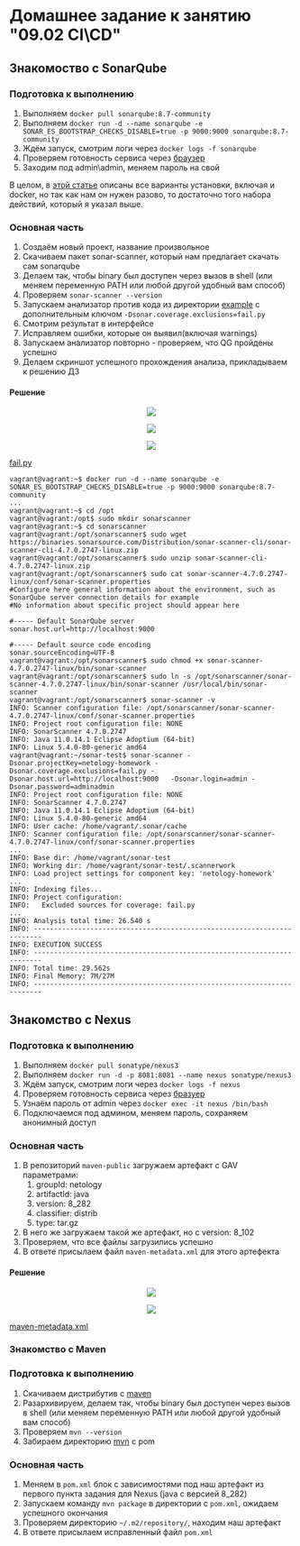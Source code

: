 # Домашнее задание к занятию "09.02 CI\CD"

## Знакомоство с SonarQube

### Подготовка к выполнению

1. Выполняем `docker pull sonarqube:8.7-community`
2. Выполняем `docker run -d --name sonarqube -e SONAR_ES_BOOTSTRAP_CHECKS_DISABLE=true -p 9000:9000 sonarqube:8.7-community`
3. Ждём запуск, смотрим логи через `docker logs -f sonarqube`
4. Проверяем готовность сервиса через [браузер](http://localhost:9000)
5. Заходим под admin\admin, меняем пароль на свой

В целом, в [этой статье](https://docs.sonarqube.org/latest/setup/install-server/) описаны все варианты установки, включая и docker, но так как нам он нужен разово, то достаточно того набора действий, который я указал выше.

### Основная часть

1. Создаём новый проект, название произвольное
2. Скачиваем пакет sonar-scanner, который нам предлагает скачать сам sonarqube
3. Делаем так, чтобы binary был доступен через вызов в shell (или меняем переменную PATH или любой другой удобный вам способ)
4. Проверяем `sonar-scanner --version`
5. Запускаем анализатор против кода из директории [example](https://github.com/netology-code/mnt-homeworks/tree/master/09-ci-02-cicd/example) с дополнительным ключом `-Dsonar.coverage.exclusions=fail.py`
6. Смотрим результат в интерфейсе
7. Исправляем ошибки, которые он выявил(включая warnings)
8. Запускаем анализатор повторно - проверяем, что QG пройдены успешно
9. Делаем скриншот успешного прохождения анализа, прикладываем к решению ДЗ

#### Решение
<p align="center">
  <img src="./img/fail_py_bug.png">
</p>

<p align="center">
  <img src="./img/fail_py_bug_1.png">
</p>

<p align="center">
  <img src="./img/fail_py_good.png">
</p>

[fail.py](./src/fail.py)

```
vagrant@vagrant:~$ docker run -d --name sonarqube -e SONAR_ES_BOOTSTRAP_CHECKS_DISABLE=true -p 9000:9000 sonarqube:8.7-community
...
vagrant@vagrant:~$ cd /opt
vagrant@vagrant:/opt$ sudo mkdir sonarscanner
vagrant@vagrant:~$ cd sonarscanner
vagrant@vagrant:/opt/sonarscanner$ sudo wget https://binaries.sonarsource.com/Distribution/sonar-scanner-cli/sonar-scanner-cli-4.7.0.2747-linux.zip
vagrant@vagrant:/opt/sonarscanner$ sudo unzip sonar-scanner-cli-4.7.0.2747-linux.zip
vagrant@vagrant:/opt/sonarscanner$ sudo cat sonar-scanner-4.7.0.2747-linux/conf/sonar-scanner.properties
#Configure here general information about the environment, such as SonarQube server connection details for example
#No information about specific project should appear here

#----- Default SonarQube server
sonar.host.url=http://localhost:9000

#----- Default source code encoding
sonar.sourceEncoding=UTF-8
vagrant@vagrant:/opt/sonarscanner$ sudo chmod +x sonar-scanner-4.7.0.2747-linux/bin/sonar-scanner
vagrant@vagrant:/opt/sonarscanner$ sudo ln -s /opt/sonarscanner/sonar-scanner-4.7.0.2747-linux/bin/sonar-scanner /usr/local/bin/sonar-scanner
vagrant@vagrant:/opt/sonarscanner$ sonar-scanner -v
INFO: Scanner configuration file: /opt/sonarscanner/sonar-scanner-4.7.0.2747-linux/conf/sonar-scanner.properties
INFO: Project root configuration file: NONE
INFO: SonarScanner 4.7.0.2747
INFO: Java 11.0.14.1 Eclipse Adoptium (64-bit)
INFO: Linux 5.4.0-80-generic amd64
vagrant@vagrant:~/sonar-test$ sonar-scanner -Dsonar.projectKey=netology-homework -Dsonar.coverage.exclusions=fail.py -Dsonar.host.url=http://localhost:9000   -Dsonar.login=admin -Dsonar.password=adminadmin
INFO: Project root configuration file: NONE
INFO: SonarScanner 4.7.0.2747
INFO: Java 11.0.14.1 Eclipse Adoptium (64-bit)
INFO: Linux 5.4.0-80-generic amd64
INFO: User cache: /home/vagrant/.sonar/cache
INFO: Scanner configuration file: /opt/sonarscanner/sonar-scanner-4.7.0.2747-linux/conf/sonar-scanner.properties
...
INFO: Base dir: /home/vagrant/sonar-test
INFO: Working dir: /home/vagrant/sonar-test/.scannerwork
INFO: Load project settings for component key: 'netology-homework'
...
INFO: Indexing files...
INFO: Project configuration:
INFO:   Excluded sources for coverage: fail.py
...
INFO: Analysis total time: 26.540 s
INFO: ------------------------------------------------------------------------
INFO: EXECUTION SUCCESS
INFO: ------------------------------------------------------------------------
INFO: Total time: 29.562s
INFO: Final Memory: 7M/27M
INFO: ------------------------------------------------------------------------
```

## Знакомство с Nexus

### Подготовка к выполнению

1. Выполняем `docker pull sonatype/nexus3`
2. Выполняем `docker run -d -p 8081:8081 --name nexus sonatype/nexus3`
3. Ждём запуск, смотрим логи через `docker logs -f nexus`
4. Проверяем готовность сервиса через [бразуер](http://localhost:8081)
5. Узнаём пароль от admin через `docker exec -it nexus /bin/bash`
6. Подключаемся под админом, меняем пароль, сохраняем анонимный доступ

### Основная часть

1. В репозиторий `maven-public` загружаем артефакт с GAV параметрами:
   1. groupId: netology
   2. artifactId: java
   3. version: 8_282
   4. classifier: distrib
   5. type: tar.gz
2. В него же загружаем такой же артефакт, но с version: 8_102
3. Проверяем, что все файлы загрузились успешно
4. В ответе присылаем файл `maven-metadata.xml` для этого артефекта

#### Решение

<p align="center">
  <img src="./img/maven.png">
</p>

<p align="center">
  <img src="./img/maven_1.png">
</p>

[maven-metadata.xml](./src/maven-metadata.xml)

### Знакомство с Maven

### Подготовка к выполнению

1. Скачиваем дистрибутив с [maven](https://maven.apache.org/download.cgi)
2. Разархивируем, делаем так, чтобы binary был доступен через вызов в shell (или меняем переменную PATH или любой другой удобный вам способ)
3. Проверяем `mvn --version`
4. Забираем директорию [mvn](./mvn) с pom

### Основная часть

1. Меняем в `pom.xml` блок с зависимостями под наш артефакт из первого пункта задания для Nexus (java с версией 8_282)
2. Запускаем команду `mvn package` в директории с `pom.xml`, ожидаем успешного окончания
3. Проверяем директорию `~/.m2/repository/`, находим наш артефакт
4. В ответе присылаем исправленный файл `pom.xml`
